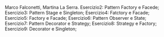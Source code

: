 Marco Falconetti, Martina La Serra. 
Esercizio2: Pattern Factory e Facede; 
Esercizio3: Pattern Stage e Singleton;
Esercizio4: Fatctory e Facade;
Esercizio5: Factory e Facade; 
Esercizio6: Pattern Observer e State;
Esercizio7: Pattern Decorator e Strategy; 
Esercizio8: Strategy e Factory;
Esercizio9: Decorator e Singleton;
